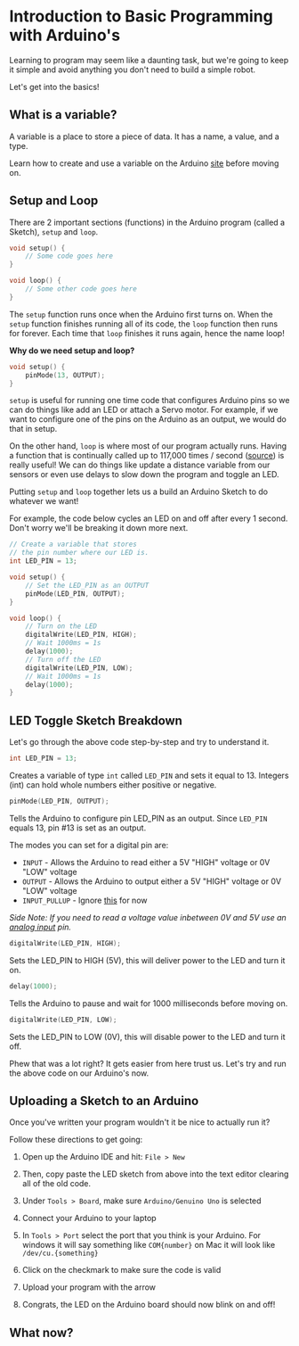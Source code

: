 # Introduction to Basic Programming with Arduino's
Learning to program may seem like a daunting task, but we're going to keep it simple and avoid anything you don't need to build a simple robot. 

Let's get into the basics!

## What is a variable?
A variable is a place to store a piece of data. It has a name, a value, and a type.

Learn how to create and use a variable on the Arduino [site](https://www.arduino.cc/en/Tutorial/Variables) before moving on.

## Setup and Loop
There are 2 important sections (functions) in the Arduino program (called a Sketch), `setup` and `loop`. 

```c
void setup() {
    // Some code goes here
}

void loop() {
    // Some other code goes here
}
```

The `setup` function runs once when the Arduino first turns on. When the `setup` function finishes running all of its code, the `loop` function then runs for forever.  Each time that `loop` finishes it runs again, hence the name loop!

**Why do we need setup and loop?**
```c
void setup() {
    pinMode(13, OUTPUT);
}
```
`setup` is useful for running one time code that configures Arduino pins so we can do things like add an LED or attach a Servo motor. For example, if we want to configure one of the pins on the Arduino as an output, we would do that in setup.

On the other hand, `loop` is where most of our program actually runs. Having a function that is continually called up to 117,000 times / second ([source](https://learn.sparkfun.com/blog/1687)) is really useful! We can do things like update a distance variable from our sensors or even use delays to slow down the program and toggle an LED.

Putting `setup` and `loop` together lets us a build an Arduino Sketch to do whatever we want!

For example, the code below cycles an LED on and off after every 1 second. Don't worry we'll be breaking it down more next.

```c
// Create a variable that stores
// the pin number where our LED is.
int LED_PIN = 13;

void setup() {
    // Set the LED_PIN as an OUTPUT
    pinMode(LED_PIN, OUTPUT);
}

void loop() {
	// Turn on the LED
	digitalWrite(LED_PIN, HIGH);
	// Wait 1000ms = 1s
	delay(1000);
	// Turn off the LED
	digitalWrite(LED_PIN, LOW);
	// Wait 1000ms = 1s
    delay(1000);
}
```
## LED Toggle Sketch Breakdown
Let's go through the above code step-by-step and try to understand it.
```c
int LED_PIN = 13;
```
Creates a variable of type `int` called `LED_PIN` and sets it equal to 13. Integers (int) can hold whole numbers either positive or negative.

```c
pinMode(LED_PIN, OUTPUT);
```

Tells the Arduino to configure pin LED_PIN as an output. Since `LED_PIN` equals 13, pin #13 is set as an output.

The modes you can set for a digital pin are: 

 - `INPUT` - Allows the Arduino to read either a 5V "HIGH" voltage or 0V "LOW" voltage
 - `OUTPUT` - Allows the Arduino to output either a 5V "HIGH" voltage or 0V "LOW" voltage
 - `INPUT_PULLUP` - Ignore [this](https://www.arduino.cc/en/Tutorial/DigitalPins) for now

*Side Note: If you need to read a voltage value inbetween 0V and 5V use an [analog input](https://www.arduino.cc/en/Tutorial/AnalogInputPins) pin.*

```c
digitalWrite(LED_PIN, HIGH);
```
Sets the LED_PIN to HIGH (5V), this will deliver power to the LED and turn it on.

```c
delay(1000);
```
Tells the Arduino to pause and wait for 1000 milliseconds before moving on.

```c
digitalWrite(LED_PIN, LOW);
```
Sets the LED_PIN to LOW (0V), this will disable power to the LED and turn it off.

Phew that was a lot right? It gets easier from here trust us. Let's try and run the above code on our Arduino's now.

## Uploading a Sketch to an Arduino
Once you've written your program wouldn't it be nice to actually run it? 

Follow these directions to get going:
1. Open up the Arduino IDE and hit:
`File > New`

2. Then, copy paste the LED sketch from above into the text editor clearing all of the old code.

3. Under `Tools > Board`, make sure `Arduino/Genuino Uno` is selected

4. Connect your Arduino to your laptop
5. In `Tools > Port` select the port that you think is your Arduino. For windows it will say something like `COM{number}` on Mac it will look like `/dev/cu.{something}`
6. Click on the checkmark to make sure the code is valid
7. Upload your program with the arrow
8. Congrats, the LED on the Arduino board should now blink on and off!

## What now?

<!--stackedit_data:
eyJoaXN0b3J5IjpbLTE4OTM5Njc1NzcsLTIwNjQxOTQ1MjEsND
c1NzI0Njg4LDEwMjAwNTkxNTVdfQ==
-->